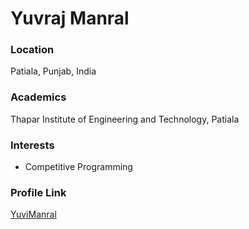 # Yuvraj Manral

### Location

Patiala, Punjab, India

### Academics

Thapar Institute of Engineering and Technology, Patiala

### Interests

- Competitive Programming


### Profile Link

[YuviManral](https://github.com/YuviManral)

